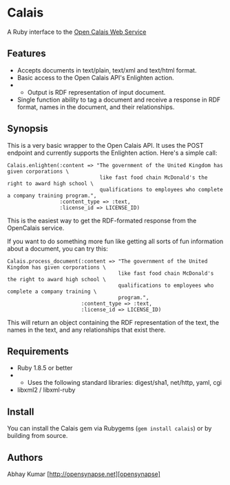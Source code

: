 # Calais
A Ruby interface to the [Open Calais Web Service][calais]

## Features

* Accepts documents in text/plain, text/xml and text/html format.
* Basic access to the Open Calais API's Enlighten action.
* * Output is RDF representation of input document.
* Single function ability to tag a document and receive a response in RDF format, names in the document, and their relationships.

## Synopsis

This is a very basic wrapper to the Open Calais API. It uses the POST endpoint and currently supports the Enlighten action. Here's a simple call:

    Calais.enlighten(:content => "The government of the United Kingdom has given corporations \
                                  like fast food chain McDonald's the right to award high school \
                                  qualifications to employees who complete a company training program.",
                     :content_type => :text, 
                     :license_id => LICENSE_ID)

This is the easiest way to get the RDF-formated response from the OpenCalais service.

If you want to do something more fun like getting all sorts of fun information about a document, you can try this:

    Calais.process_document(:content => "The government of the United Kingdom has given corporations \
                                        like fast food chain McDonald's the right to award high school \
                                        qualifications to employees who complete a company training \
                                        program.", 
                            :content_type => :text, 
                            :license_id => LICENSE_ID)

This will return an object containing the RDF representation of the text, the names in the text, and any relationships that exist there.

## Requirements

* Ruby 1.8.5 or better
* * Uses the following standard libraries: digest/sha1, net/http, yaml, cgi
* libxml2 / libxml-ruby

## Install

You can install the Calais gem via Rubygems (``gem install calais``) or by building from source.

## Authors

Abhay Kumar
[http://opensynapse.net][opensynapse]


[calais]: http://opencalais.com
[opensynapse]: http://opensynapse.net